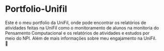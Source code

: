 # Portfolio-Unifil

Este é o meu portfolio da UniFil, onde pode encontrar os relatórios de atividades feitas na UniFil como o monitoramento de alunos na monitoria do Pensamento Computacional e os relatórios de atividades e estudos por meio do NPI.
Além de mais informações sobre meu engajamento na UniFil. 🫠
